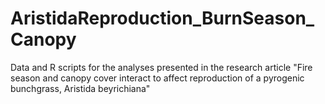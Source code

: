 # AristidaReproduction_BurnSeason_Canopy
Data and R scripts for the analyses presented in the research article "Fire season and canopy cover interact to affect reproduction of a pyrogenic bunchgrass, Aristida beyrichiana"
